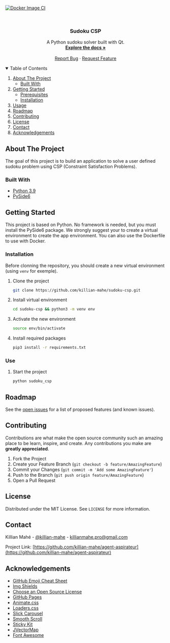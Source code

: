 [![Docker Image CI](https://github.com/killian-mahe/colors-clustering/actions/workflows/docker-image.yml/badge.svg?branch=main)](https://github.com/killian-mahe/colors-clustering/actions/workflows/docker-image.yml)
<!-- PROJECT LOG -->
<br />
<p align="center">
  
<h3 align="center">Sudoku CSP</h3>

  <p align="center">
    A Python sudoku solver built with Qt.
    <br />
    <a href="https://github.com/killian-mahe/colors-clustering"><strong>Explore the docs »</strong></a>
    <br />
    <br />
    <a href="https://github.com/killian-mahe/colors-clustering/issues">Report Bug</a>
    ·
    <a href="https://github.com/killian-mahe/colors-clustering/issues">Request Feature</a>
  </p>
</p>



<!-- TABLE OF CONTENTS -->
<details open="open">
  <summary>Table of Contents</summary>
  <ol>
    <li>
      <a href="#about-the-project">About The Project</a>
      <ul>
        <li><a href="#built-with">Built With</a></li>
      </ul>
    </li>
    <li>
      <a href="#getting-started">Getting Started</a>
      <ul>
        <li><a href="#prerequisites">Prerequisites</a></li>
        <li><a href="#installation">Installation</a></li>
      </ul>
    </li>
    <li><a href="#usage">Usage</a></li>
    <li><a href="#roadmap">Roadmap</a></li>
    <li><a href="#contributing">Contributing</a></li>
    <li><a href="#license">License</a></li>
    <li><a href="#contact">Contact</a></li>
    <li><a href="#acknowledgements">Acknowledgements</a></li>
  </ol>
</details>


<!-- ABOUT THE PROJECT -->
## About The Project

The goal of this project is to build an application to solve a user defined sudoku problem using CSP (Constraint Satisfaction Problems).

### Built With

* [Python 3.9](https://www.python.org/)
* [PySide6](https://pypi.org/project/PySide6/)


<!-- GETTING STARTED -->
## Getting Started

This project is based on Python. No framework is needed, but you must install the PySide6 package.
We strongly suggest your to create a virtual environment to create the app environment.
You can also use the Dockerfile to use with Docker.

### Installation

Before clonning the repository, you should create a new virtual environment (using `venv` for exemple).

1. Clone the project
   ```sh
   git clone https://github.com/killian-mahe/sudoku-csp.git
   ```
2. Install virtual environment
   ```sh
   cd sudoku-csp && python3 -m venv env
   ```
3. Activate the new environment
   ```sh
   source env/bin/activate
   ```
4. Install required packages
   ```sh
   pip3 install -r requirements.txt
   ```

### Use

1. Start the project
    ```sh
    python sudoku_csp
    ```

<!-- ROADMAP -->
## Roadmap

See the [open issues](https://github.com/killian-mahe/agent-aspirateur/issues) for a list of proposed features (and known issues).


<!-- CONTRIBUTING -->
## Contributing

Contributions are what make the open source community such an amazing place to be learn, inspire, and create. Any contributions you make are **greatly appreciated**.

1. Fork the Project
2. Create your Feature Branch (`git checkout -b feature/AmazingFeature`)
3. Commit your Changes (`git commit -m 'Add some AmazingFeature'`)
4. Push to the Branch (`git push origin feature/AmazingFeature`)
5. Open a Pull Request



<!-- LICENSE -->
## License

Distributed under the MIT License. See `LICENSE` for more information.



<!-- CONTACT -->
## Contact

Killian Mahé - [@killian-mahe](https://www.linkedin.com/in/killian-mah%C3%A9-246928135/) - killianmahe.pro@gmail.com

Project Link: [https://github.com/killian-mahe/agent-aspirateur](https://github.com/killian-mahe/agent-aspirateur)



<!-- ACKNOWLEDGEMENTS -->
## Acknowledgements
* [GitHub Emoji Cheat Sheet](https://www.webpagefx.com/tools/emoji-cheat-sheet)
* [Img Shields](https://shields.io)
* [Choose an Open Source License](https://choosealicense.com)
* [GitHub Pages](https://pages.github.com)
* [Animate.css](https://daneden.github.io/animate.css)
* [Loaders.css](https://connoratherton.com/loaders)
* [Slick Carousel](https://kenwheeler.github.io/slick)
* [Smooth Scroll](https://github.com/cferdinandi/smooth-scroll)
* [Sticky Kit](http://leafo.net/sticky-kit)
* [JVectorMap](http://jvectormap.com)
* [Font Awesome](https://fontawesome.com)





<!-- MARKDOWN LINKS & IMAGES -->
<!-- https://www.markdownguide.org/basic-syntax/#reference-style-links -->
[contributors-shield]: https://img.shields.io/github/contributors/othneildrew/Best-README-Template.svg?style=for-the-badge
[contributors-url]: https://github.com/othneildrew/Best-README-Template/graphs/contributors
[forks-shield]: https://img.shields.io/github/forks/othneildrew/Best-README-Template.svg?style=for-the-badge
[forks-url]: https://github.com/othneildrew/Best-README-Template/network/members
[stars-shield]: https://img.shields.io/github/stars/othneildrew/Best-README-Template.svg?style=for-the-badge
[stars-url]: https://github.com/othneildrew/Best-README-Template/stargazers
[issues-shield]: https://img.shields.io/github/issues/othneildrew/Best-README-Template.svg?style=for-the-badge
[issues-url]: https://github.com/othneildrew/Best-README-Template/issues
[license-shield]: https://img.shields.io/github/license/othneildrew/Best-README-Template.svg?style=for-the-badge
[license-url]: https://github.com/othneildrew/Best-README-Template/blob/master/LICENSE.txt
[linkedin-shield]: https://img.shields.io/badge/-LinkedIn-black.svg?style=for-the-badge&logo=linkedin&colorB=555
[linkedin-url]: https://linkedin.com/in/othneildrew
[product-screenshot]: images/screenshot.png
